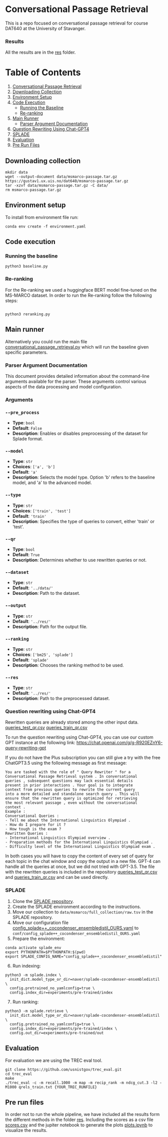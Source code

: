 # Conversational Passage Retrieval

This is a repo focused on conversational passage retrieval for course DAT640 at the University of Stavanger. 
### Results
All the results are in the [res](res) folder.

# Table of Contents
1. [Conversational Passage Retrieval](#conversational-passage-retrieval)
2. [Downloading Collection](#downloading-collection)
3. [Environment Setup](#environment-setup)
4. [Code Execution](#code-execution)
   - [Running the Baseline](#running-the-baseline)
   - [Re-ranking](#re-ranking)
5. [Main Runner](#main-runner)
   - [Parser Argument Documentation](#parser-argument-documentation)
7. [Question Rewriting Using Chat-GPT4](#question-rewriting-using-chat-gpt4)
8. [SPLADE](#splade)
9. [Evaluation](#evaluation)
10. [Pre Run Files](#pre-run-files)


## Downloading collection
```
mkdir data
wget --output-document data/msmarco-passage.tar.gz https://gustav1.ux.uis.no/dat640/msmarco-passage.tar.gz
tar -xzvf data/msmarco-passage.tar.gz -C data/
rm msmarco-passage.tar.gz
```

## Environment setup

To install from environment file run:
```
conda env create -f environment.yaml
```

## Code execution

### Running the baseline

```
python3 baseline.py
```


### Re-ranking
For the Re-ranking we used a huggingface BERT model fine-tuned on the MS-MARCO dataset.
In order to run the Re-ranking follow the following steps:
```

python3 reranking.py
```

## Main runner

Alternatively you could run the main file [conversational_passage_retrieval.py](src%conversational_passage_retrieval.py) which will run the baseline given specific parameters.

### Parser Argument Documentation

This document provides detailed information about the command-line arguments available for the parser. These arguments control various aspects of the data processing and model configuration.

### Arguments

### `--pre_process`

- **Type**: `bool`
- **Default**: `False`
- **Description**: Enables or disables preprocessing of the dataset for Splade format.

### `--model`
- **Type**: `str`
- **Choices**: `['a', 'b']`
- **Default**: `'a'`
- **Description**: Selects the model type. Option 'b' refers to the baseline model, and 'a' to the advanced model.

### `--type`
- **Type**: `str`
- **Choices**: `['train', 'test']`
- **Default**: `'train'`
- **Description**: Specifies the type of queries to convert, either 'train' or 'test'.


### `--qr`
- **Type**: `bool`
- **Default**: `True`
- **Description**: Determines whether to use rewritten queries or not.

### `--dataset`
- **Type**: `str`
- **Default**: `'../data/'`
- **Description**: Path to the dataset.


### `--output`
- **Type**: `str`
- **Default**: `'../res/'`
- **Description**: Path for the output file.


### `--ranking`
- **Type**: `str`
- **Choices**: `['bm25', 'splade']`
- **Default**: `'splade'`
- **Description**: Chooses the ranking method to be used.


### `--res`
- **Type**: `str`
- **Default**: `'../res/'`
- **Description**: Path to the preprocessed dataset.

### Question rewriting using Chat-GPT4

Rewritten queries are already stored among the other input data.
[queries_test_qr.csv](data%2Fqueries_test_qr.csv)
[queries_train_qr.csv](data%2Fqueries_train_qr.csv)


To run the question rewriting using Chat-GPT4, you can use our custom GPT instance at the following link: https://chat.openai.com/g/g-R920EZnY6-query-rewriting-gpt

If you do not have the Plus subscription you can still give a try with the free ChatGPT3.5 using the following message as first message:
``` 
You are tasked with the role of " Query Rewriter " for a
Conversational Passage Retrieval system . In conversational
queries , subsequent questions may lack essential details
present in prior interactions . Your goal is to integrate
context from previous queries to rewrite the current query
into a more detailed and standalone search query . This will
ensure that the rewritten query is optimized for retrieving
the most relevant passage , even without the conversational
context .
Example :
Conversational Queries :
- Tell me about the International Linguistics Olympiad .
- How do I prepare for it ?
- How tough is the exam ?
Rewritten Queries :
- International Linguistics Olympiad overview .
- Preparation methods for the International Linguistics Olympiad .
- Difficulty level of the International Linguistics Olympiad exam .
```

In both cases you will have to copy the content of every set of query for each topic in the chat window and copy the output in a new file. GPT-4 can handle all the queries at once, but we did not tried with GPT-3.5.
The file with the rewritten queries is included in the repository [queries_test_qr.csv](data%2Fqueries_test_qr.csv) and [queries_train_qr.csv](data%2Fqueries_train_qr.csv) and can be used directly.

### SPLADE

1. Clone the [SPLADE repository](https://github.com/naver/splade).
2. Create the SPLADE environment according to the instructions.
3. Move our collection to `data/msmarco/full_collection/raw.tsv` in the SPLADE repository.
4. Move our configuration file [config_splade++_cocondenser_ensembledistil_OURS.yaml](config%2Fconfig_splade%2B%2B_cocondenser_ensembledistil_OURS.yaml) to `conf/config_splade++_cocondenser_ensembledistil_OURS.yaml`
5. Prepare the environment:
```
conda activate splade_env
export PYTHONPATH=$PYTHONPATH:$(pwd)
export SPLADE_CONFIG_NAME="config_splade++_cocondenser_ensembledistil"
```
6. Run indexing:
```
python3 -m splade.index \
  init_dict.model_type_or_dir=naver/splade-cocondenser-ensembledistil \
  config.pretrained_no_yamlconfig=true \
  config.index_dir=experiments/pre-trained/index
```
7. Run ranking:
```
python3 -m splade.retrieve \
  init_dict.model_type_or_dir=naver/splade-cocondenser-ensembledistil \
  config.pretrained_no_yamlconfig=true \
  config.index_dir=experiments/pre-trained/index \
  config.out_dir=experiments/pre-trained/out
```


## Evaluation

For evaluation we are using the TREC eval tool.

```
git clone https://github.com/usnistgov/trec_eval.git
cd trec_eval
make
./trec_eval -c -m recall.1000 -m map -m recip_rank -m ndcg_cut.3 -l2 -M1000 qrels_train.txt {YOUR_TREC_RUNFILE}
```

## Pre run files

In order not to run the whole pipeline, we have included all the results form the different methods in the folder [res](res). Including the scores as a csv file [scores.csv](res%2Fscores.csv) and the jupiter notebook to generate the plots [plots.ipynb](res%2Fplots.ipynb) to visualize the results.
